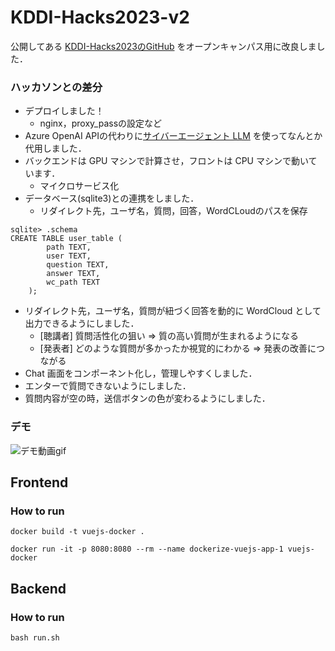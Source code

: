 # KDDI-Hacks2023-v2
公開してある [KDDI-Hacks2023のGitHub](https://github.com/tomo-cps/KDDI-Hacks2023) をオープンキャンパス用に改良しました．

### ハッカソンとの差分
- デプロイしました！
  - nginx，proxy_passの設定など
- Azure OpenAI APIの代わりに[サイバーエージェント LLM](https://huggingface.co/cyberagent) を使ってなんとか代用しました．
- バックエンドは GPU マシンで計算させ，フロントは CPU マシンで動いています．
  - マイクロサービス化
- データベース(sqlite3)との連携をしました．
  - リダイレクト先，ユーザ名，質問，回答，WordCLoudのパスを保存
```
sqlite> .schema
CREATE TABLE user_table (
        path TEXT,
        user TEXT,
        question TEXT,
        answer TEXT,
        wc_path TEXT
    );
 ```

- リダイレクト先，ユーザ名，質問が紐づく回答を動的に WordCloud として出力できるようにしました．
  - [聴講者] 質問活性化の狙い => 質の高い質問が生まれるようになる
  - [発表者] どのような質問が多かったか視覚的にわかる => 発表の改善につながる
- Chat 画面をコンポーネント化し，管理しやすくしました．
- エンターで質問できないようにしました．
- 質問内容が空の時，送信ボタンの色が変わるようにしました．

### デモ

![デモ動画gif](./demo/sample_v2.gif)


## Frontend
### How to run

```
docker build -t vuejs-docker .
```

```
docker run -it -p 8080:8080 --rm --name dockerize-vuejs-app-1 vuejs-docker
```

## Backend
### How to run
```
bash run.sh
```
